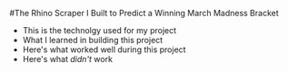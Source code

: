 #The Rhino Scraper I Built to Predict a Winning March Madness Bracket

* This is the technolgy used for my project
* What I learned in building this project
* Here's what worked well during this project
* Here's what *didn't* work

